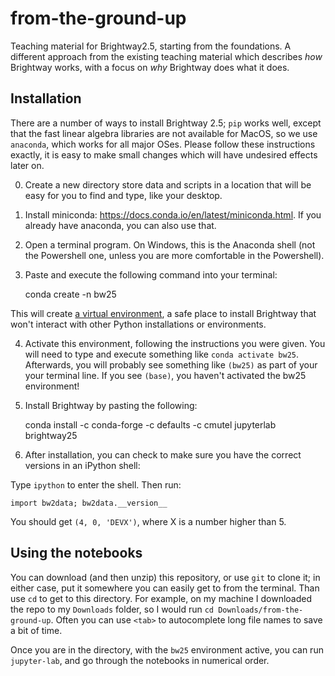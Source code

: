 # from-the-ground-up

Teaching material for Brightway2.5, starting from the foundations. A different approach from the existing teaching material which describes *how* Brightway works, with a focus on *why* Brightway does what it does.

## Installation

There are a number of ways to install Brightway 2.5; `pip` works well, except that the fast linear algebra libraries are not available for MacOS, so we use `anaconda`, which works for all major OSes. Please follow these instructions exactly, it is easy to make small changes which will have undesired effects later on.

0. Create a new directory store data and scripts in a location that will be easy for you to find and type, like your desktop.

1. Install miniconda: https://docs.conda.io/en/latest/miniconda.html. If you already have anaconda, you can also use that.

2. Open a terminal program. On Windows, this is the Anaconda shell (not the Powershell one, unless you are more comfortable in the Powershell).

3. Paste and execute the following command into your terminal:

    conda create -n bw25

This will create [a virtual environment](https://www.geeksforgeeks.org/set-up-virtual-environment-for-python-using-anaconda/), a safe place to install Brightway that won't interact with other Python installations or environments.

4. Activate this environment, following the instructions you were given. You will need to type and execute something like `conda activate bw25`. Afterwards, you will probably see something like `(bw25)` as part of your your terminal line. If you see `(base)`, you haven't activated the bw25 environment!

5. Install Brightway by pasting the following:

    conda install -c conda-forge -c defaults -c cmutel jupyterlab brightway25

6. After installation, you can check to make sure you have the correct versions in an iPython shell:

Type `ipython` to enter the shell. Then run:

    import bw2data; bw2data.__version__

You should get `(4, 0, 'DEVX')`, where X is a number higher than 5.

## Using the notebooks

You can download (and then unzip) this repository, or use `git` to clone it; in either case, put it somewhere you can easily get to from the terminal. Than use `cd` to get to this directory. For example, on my machine I downloaded the repo to my `Downloads` folder, so I would run `cd Downloads/from-the-ground-up`. Often you can use `<tab>` to autocomplete long file names to save a bit of time.

Once you are in the directory, with the `bw25` environment active, you can run `jupyter-lab`, and go through the notebooks in numerical order.

